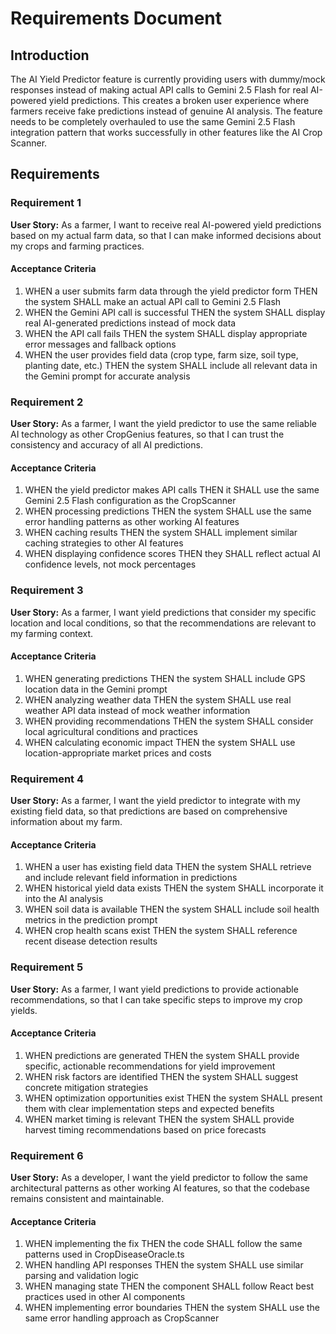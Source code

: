 # Requirements Document

## Introduction

The AI Yield Predictor feature is currently providing users with dummy/mock responses instead of making actual API calls to Gemini 2.5 Flash for real AI-powered yield predictions. This creates a broken user experience where farmers receive fake predictions instead of genuine AI analysis. The feature needs to be completely overhauled to use the same Gemini 2.5 Flash integration pattern that works successfully in other features like the AI Crop Scanner.

## Requirements

### Requirement 1

**User Story:** As a farmer, I want to receive real AI-powered yield predictions based on my actual farm data, so that I can make informed decisions about my crops and farming practices.

#### Acceptance Criteria

1. WHEN a user submits farm data through the yield predictor form THEN the system SHALL make an actual API call to Gemini 2.5 Flash
2. WHEN the Gemini API call is successful THEN the system SHALL display real AI-generated predictions instead of mock data
3. WHEN the API call fails THEN the system SHALL display appropriate error messages and fallback options
4. WHEN the user provides field data (crop type, farm size, soil type, planting date, etc.) THEN the system SHALL include all relevant data in the Gemini prompt for accurate analysis

### Requirement 2

**User Story:** As a farmer, I want the yield predictor to use the same reliable AI technology as other CropGenius features, so that I can trust the consistency and accuracy of all AI predictions.

#### Acceptance Criteria

1. WHEN the yield predictor makes API calls THEN it SHALL use the same Gemini 2.5 Flash configuration as the CropScanner
2. WHEN processing predictions THEN the system SHALL use the same error handling patterns as other working AI features
3. WHEN caching results THEN the system SHALL implement similar caching strategies to other AI features
4. WHEN displaying confidence scores THEN they SHALL reflect actual AI confidence levels, not mock percentages

### Requirement 3

**User Story:** As a farmer, I want yield predictions that consider my specific location and local conditions, so that the recommendations are relevant to my farming context.

#### Acceptance Criteria

1. WHEN generating predictions THEN the system SHALL include GPS location data in the Gemini prompt
2. WHEN analyzing weather data THEN the system SHALL use real weather API data instead of mock weather information
3. WHEN providing recommendations THEN the system SHALL consider local agricultural conditions and practices
4. WHEN calculating economic impact THEN the system SHALL use location-appropriate market prices and costs

### Requirement 4

**User Story:** As a farmer, I want the yield predictor to integrate with my existing field data, so that predictions are based on comprehensive information about my farm.

#### Acceptance Criteria

1. WHEN a user has existing field data THEN the system SHALL retrieve and include relevant field information in predictions
2. WHEN historical yield data exists THEN the system SHALL incorporate it into the AI analysis
3. WHEN soil data is available THEN the system SHALL include soil health metrics in the prediction prompt
4. WHEN crop health scans exist THEN the system SHALL reference recent disease detection results

### Requirement 5

**User Story:** As a farmer, I want yield predictions to provide actionable recommendations, so that I can take specific steps to improve my crop yields.

#### Acceptance Criteria

1. WHEN predictions are generated THEN the system SHALL provide specific, actionable recommendations for yield improvement
2. WHEN risk factors are identified THEN the system SHALL suggest concrete mitigation strategies
3. WHEN optimization opportunities exist THEN the system SHALL present them with clear implementation steps and expected benefits
4. WHEN market timing is relevant THEN the system SHALL provide harvest timing recommendations based on price forecasts

### Requirement 6

**User Story:** As a developer, I want the yield predictor to follow the same architectural patterns as other working AI features, so that the codebase remains consistent and maintainable.

#### Acceptance Criteria

1. WHEN implementing the fix THEN the code SHALL follow the same patterns used in CropDiseaseOracle.ts
2. WHEN handling API responses THEN the system SHALL use similar parsing and validation logic
3. WHEN managing state THEN the component SHALL follow React best practices used in other AI components
4. WHEN implementing error boundaries THEN the system SHALL use the same error handling approach as CropScanner